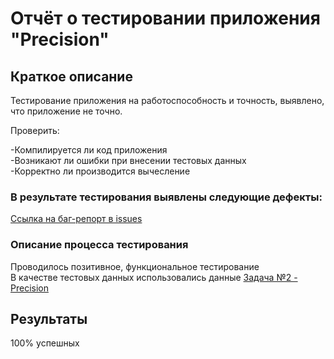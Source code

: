# Отчёт о тестировании приложения "Precision" #  

## Краткое описание ##  

Тестирование приложения на работоспособность и точность, выявлено, что приложение не точно.  

Проверить:   

-Компилируется ли код приложения  
-Возникают ли ошибки при внесении тестовых данных  
-Корректно ли производится вычесление    

### В результате тестирования выявлены следующие дефекты: ### 

[Ссылка на баг-репорт в issues][1]  


### Описание процесса тестирования ###  

Проводилось позитивное, функциональное тестирование  
В качестве тестовых данных использовались данные [Задача №2 - Precision][2]  


## Результаты ##  

100% успешных   


[1]: https://github.com/AnnaStarkov/DZJ2.2/issues/1#issue-797207178  
[2]: https://github.com/netology-code/javaqa-homeworks/tree/master/programming
